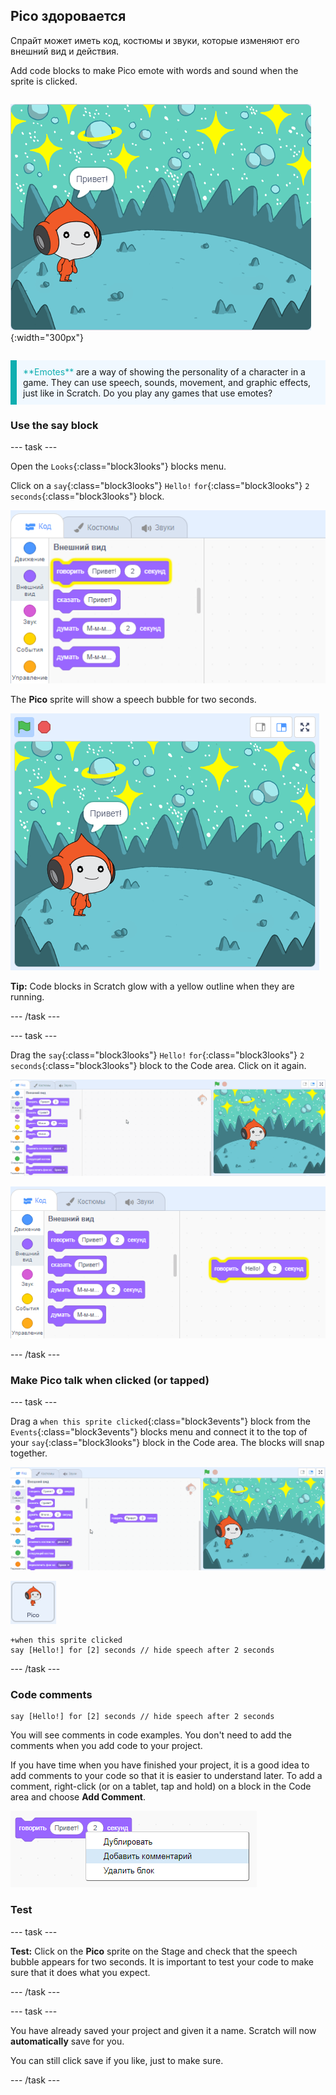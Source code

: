 ## Pico здоровается

<div style="display: flex; flex-wrap: wrap">
<div style="flex-basis: 200px; flex-grow: 1; margin-right: 15px;">
Спрайт может иметь код, костюмы и звуки, которые изменяют его внешний вид и действия. 
  
Add code blocks to make Pico emote with words and sound when the sprite is clicked.
</div>
<div>

![Спрайт Pico говорит: «Привет!»](images/pico-step2.png){:width="300px"}

</div>
</div>

<p style="border-left: solid; border-width:10px; border-color: #0faeb0; background-color: aliceblue; padding: 10px;">
<span style="color: #0faeb0">**Emotes**</span> are a way of showing the personality of a character in a game. They can use speech, sounds, movement, and graphic effects, just like in Scratch. Do you play any games that use emotes?
</p>

### Use the say block

--- task ---

Open the `Looks`{:class="block3looks"} blocks menu.

Click on a `say`{:class="block3looks"} `Hello!` `for`{:class="block3looks"} `2` `seconds`{:class="block3looks"} block.

![The 'say Hello! for 2 seconds' block glowing with a yellow outline.](images/pico-say-hello-blocks-menu.png)

The **Pico** sprite will show a speech bubble for two seconds.

![The Pico sprite with "Hello!" in a speech bubble.](images/pico-say-hello-stage.png)

**Tip:** Code blocks in Scratch glow with a yellow outline when they are running.

--- /task ---

--- task ---

Drag the `say`{:class="block3looks"} `Hello!` `for`{:class="block3looks"} `2` `seconds`{:class="block3looks"} block to the Code area. Click on it again.

![Dragging the 'say' block to the Code area and clicking on it to run it.](images/pico-drag-say.gif)

![The 'say' block has been dragged to the Code area. The code block glows with a yellow outline.](images/pico-drag-say.png)

--- /task ---

### Make Pico talk when clicked (or tapped)

--- task ---

Drag a `when this sprite clicked`{:class="block3events"} block from the `Events`{:class="block3events"} blocks menu and connect it to the top of your `say`{:class="block3looks"} block in the Code area. The blocks will snap together.

![An animation of the blocks snapping together. When Pico is clicked on, they say "Hello!" for two seconds.](images/pico-snap-together.gif)

![The Pico sprite.](images/pico-sprite.png)

```blocks3
+when this sprite clicked
say [Hello!] for [2] seconds // hide speech after 2 seconds
```

--- /task ---

### Code comments

```blocks3
say [Hello!] for [2] seconds // hide speech after 2 seconds
```
You will see comments in code examples. You don't need to add the comments when you add code to your project.

If you have time when you have finished your project, it is a good idea to add comments to your code so that it is easier to understand later. To add a comment, right-click (or on a tablet, tap and hold) on a block in the Code area and choose **Add Comment**.

![The pop-up menu that appears when you right-click on a block. 'Add Comment' is selected.](images/add-comment.png)

### Test

--- task ---

**Test:** Click on the **Pico** sprite on the Stage and check that the speech bubble appears for two seconds. It is important to test your code to make sure that it does what you expect.

--- /task ---

--- task ---

You have already saved your project and given it a name. Scratch will now **automatically** save for you.

You can still click save if you like, just to make sure.

--- /task ---
